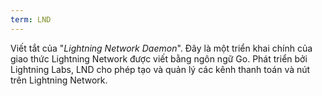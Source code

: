 ```yaml
---
term: LND
---
```


Viết tắt của "*Lightning Network Daemon*". Đây là một triển khai chính của giao thức Lightning Network được viết bằng ngôn ngữ Go. Phát triển bởi Lightning Labs, LND cho phép tạo và quản lý các kênh thanh toán và nút trên Lightning Network.
